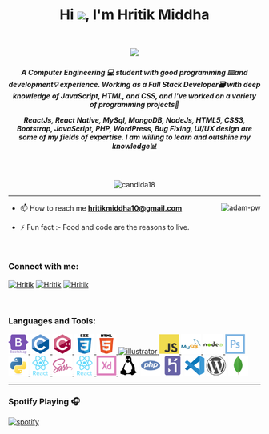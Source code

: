 <h1 align="center">Hi <img src="https://media.giphy.com/media/hvRJCLFzcasrR4ia7z/giphy.gif" width="35">, I'm Hritik Middha</h1>
<br>
<p align="center">
  <a href="https://github.com/DenverCoder1/readme-typing-svg"><img src="https://readme-typing-svg.herokuapp.com?lines=Computer+Science+Student;Full+Stack+Web+Developer;DS%20|%20AI%20|%20ML%20Enthusiast;Graphic%20Designer;Always%20learning%20new%20things&center=true&width=500&height=50"></a>
</p>
<h5 align="center">A Computer Engineering 💻 student with good programming ⌨️and development💡 experience.
Working as a Full Stack Developer🗃️ with deep knowledge of JavaScript, HTML, and CSS, and I've worked on a variety of programming projects🧾

ReactJs, React Native, MySql, MongoDB, NodeJs, HTML5, CSS3, Bootstrap, JavaScript, PHP, WordPress, Bug Fixing, UI/UX design are some of my fields of expertise. I am willing to learn and outshine my knowledge📊</h5>
<br>
<p align="center"> <img src="https://komarev.com/ghpvc/?username=candida18&label=Profile%20views&color=0e75b6&style=plastic" alt="candida18" /> </p>
<hr>

<p><img align="right" src="https://github.com/Adam-pw/Adam-pw/blob/main/animation_500_kxa883sd.gif" alt="adam-pw" /></p>


- 📫 How to reach me **hritikmiddha10@gmail.com**

- ⚡ Fun fact :- Food and code are the reasons to live.

<br>

<h3 align="left">Connect with me:</h3>
<p align="left">
  <a href="https://www.linkedin.com/in/hritik-middha10/" target="blank"><img align="center"
      src="https://raw.githubusercontent.com/rahuldkjain/github-profile-readme-generator/master/src/images/icons/Social/linked-in-alt.svg"
      alt="Hritik" height="30" width="40" /></a>
  <a href="https://www.facebook.com/hritik.middha10/" target="blank"><img align="center"
      src="https://raw.githubusercontent.com/rahuldkjain/github-profile-readme-generator/master/src/images/icons/Social/facebook.svg"
      alt="Hritik" height="30" width="40" /></a>
  <a href="https://www.instagram.com/hritikarora._/" target="blank"><img align="center"
      src="https://raw.githubusercontent.com/rahuldkjain/github-profile-readme-generator/master/src/images/icons/Social/instagram.svg"
      alt="Hritik" height="30" width="40" /></a>
</p>

<br>
<h3 align="left">Languages and Tools:</h3>
<p align="left"> 
  <a href="https://getbootstrap.com" target="_blank" rel="noreferrer">
    <img src="https://raw.githubusercontent.com/devicons/devicon/master/icons/bootstrap/bootstrap-plain-wordmark.svg"
      alt="bootstrap" width="40" height="40" /> </a> 
  <a href="https://www.cprogramming.com/" target="_blank"
    rel="noreferrer"> <img src="https://raw.githubusercontent.com/devicons/devicon/master/icons/c/c-original.svg"
      alt="c" width="40" height="40" /> </a> 
  <a href="https://www.w3schools.com/cpp/" target="_blank" rel="noreferrer">
    <img src="https://raw.githubusercontent.com/devicons/devicon/master/icons/cplusplus/cplusplus-original.svg"
      alt="cplusplus" width="40" height="40" /> </a> 
  <a href="https://www.w3schools.com/css/" target="_blank"
    rel="noreferrer"> <img
      src="https://raw.githubusercontent.com/devicons/devicon/master/icons/css3/css3-original-wordmark.svg" alt="css3"
      width="40" height="40" /> </a> 
  <a href="https://www.w3.org/html/" target="_blank" rel="noreferrer"> <img
      src="https://raw.githubusercontent.com/devicons/devicon/master/icons/html5/html5-original-wordmark.svg"
      alt="html5" width="40" height="40" /> </a> 
  <a href="https://www.adobe.com/in/products/illustrator.html"
    target="_blank" rel="noreferrer"> <img
      src="https://www.vectorlogo.zone/logos/adobe_illustrator/adobe_illustrator-icon.svg" alt="illustrator" width="40"
      height="40" /> </a> 
<a href="https://developer.mozilla.org/en-US/docs/Web/JavaScript" target="_blank"
    rel="noreferrer"> <img
      src="https://raw.githubusercontent.com/devicons/devicon/master/icons/javascript/javascript-original.svg"
      alt="javascript" width="40" height="40" /> </a> 
  <a href="https://www.mysql.com/" target="_blank" rel="noreferrer"> <img
      src="https://raw.githubusercontent.com/devicons/devicon/master/icons/mysql/mysql-original-wordmark.svg"
      alt="mysql" width="40" height="40" /> </a> 
   <a href="https://nodejs.org" target="_blank" rel="noreferrer"> <img
      src="https://raw.githubusercontent.com/devicons/devicon/master/icons/nodejs/nodejs-original-wordmark.svg"
      alt="nodejs" width="40" height="40" /> </a> 
  </a> 
  <a href="https://www.photoshop.com/en" target="_blank"
    rel="noreferrer"> <img
      src="https://raw.githubusercontent.com/devicons/devicon/master/icons/photoshop/photoshop-line.svg" alt="photoshop"
      width="40" height="40" /> </a> 
  <a href="https://www.python.org" target="_blank" rel="noreferrer"> <img
      src="https://raw.githubusercontent.com/devicons/devicon/master/icons/python/python-original.svg" alt="python"
      width="40" height="40" /> </a> 
  <a href="https://reactjs.org/" target="_blank" rel="noreferrer"> <img
      src="https://raw.githubusercontent.com/devicons/devicon/master/icons/react/react-original-wordmark.svg"
      alt="react" width="40" height="40" /> </a> 
  <a href="https://sass-lang.com" target="_blank" rel="noreferrer"> <img
      src="https://raw.githubusercontent.com/devicons/devicon/master/icons/sass/sass-original.svg" alt="sass" width="40"
      height="40" /> </a> 
     <a href="https://reactjs.org/" target="_blank" rel="noreferrer"> <img
      src="https://github.com/devicons/devicon/blob/master/icons/react/react-original-wordmark.svg" alt="react" width="40"
      height="40" /> </a> 
      <a href="https://www.adobe.com/in/products/xd.html" target="_blank" rel="noreferrer"> <img
      src="https://github.com/devicons/devicon/blob/master/icons/xd/xd-line.svg" alt="xd" width="40"
      height="40" /> </a> 
      <a  target="_blank" rel="noreferrer"> <img
      src="https://github.com/devicons/devicon/blob/master/icons/linux/linux-plain.svg" alt="linux" width="40"
      height="40" /> </a> 
       <a  target="_blank" rel="noreferrer"> <img
      src="https://github.com/devicons/devicon/blob/master/icons/php/php-plain.svg" alt="php" width="40"
      height="40" /> </a> 
      <a  target="_blank" rel="noreferrer"> <img
      src="https://github.com/devicons/devicon/blob/master/icons/heroku/heroku-plain.svg" alt="heroku" width="40"
      height="40" /> </a> 
      <a  target="_blank" rel="noreferrer"> <img
      src="https://github.com/devicons/devicon/blob/master/icons/vscode/vscode-original.svg" alt="vscode" width="40"
      height="40" /> </a> 
      <a  target="_blank" rel="noreferrer"> <img
      src="https://github.com/devicons/devicon/blob/master/icons/wordpress/wordpress-plain.svg" alt="wordpress" width="40"
      height="40" /> </a> 
      <a  target="_blank" rel="noreferrer"> <img
      src="https://github.com/devicons/devicon/blob/master/icons/mongodb/mongodb-original.svg" alt="mongodb" width="40"
      height="40" /> </a> 
      
<br>
<hr>
<h3 align="left">Spotify Playing 🎧</h3>
 <a href="https://open.spotify.com/user/31hg5ke5zgwyhw5cwuk6x5z7rqq4" target="_blank" rel="noreferrer"> <img
      src="https://diymusician.cdbaby.com/wp-content/uploads/2020/11/Spotify-Canvas-in-action.gif" alt="spotify" width="500px"
      height="300px" /> </a>
